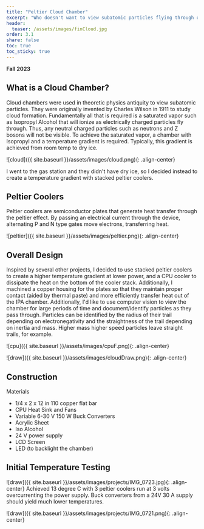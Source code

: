 ```yaml
---
title: "Peltier Cloud Chamber"
excerpt: "Who doesn't want to view subatomic particles flying through our atmosphere? A Cloud chamber is a relatively old-school device for subatomic particle viewing."
header:
  teaser: /assets/images/finCloud.jpg
order: 3.1
share: false
toc: true
toc_sticky: true
---
```


**Fall 2023**

## What is a Cloud Chamber? 

Cloud chambers were used in theoretic physics antiquity to view subatomic particles. They were originally invented by Charles Wilson in 1911 to study cloud formation. Fundamentally all that is required is a saturated vapor such as Isopropyl Alcohol that will ionize as electrically charged particles fly through. Thus, any neutral charged particles such as neutrons and Z bosons will not be visible. To achieve the saturated vapor, a chamber with Isopropyl and a temperature gradient is required. Typically, this gradient is achieved from room temp to dry ice. 

![cloud]({{ site.baseurl }}/assets/images/cloud.png){: .align-center}

I went to the gas station and they didn't have dry ice, so I decided instead to create a temperature gradient with stacked peltier coolers. 

## Peltier Coolers

Peltier coolers are semiconductor plates that generate heat transfer through the peltier effect. By passing an electrical current through the device, alternating P and N type gates move electrons, transferring heat. 

![peltier]({{ site.baseurl }}/assets/images/peltier.png){: .align-center}

## Overall Design

Inspired by several other projects, I decided to use stacked peltier coolers to create a higher temperature gradient at lower power, and a CPU cooler to dissipate the heat on the bottom of the cooler stack. Additionally, I machined a copper housing for the plates so that they maintain proper contact (aided by thermal paste) and more efficiently transfer heat out of the IPA chamber. Additionally, I'd like to use computer vision to view the chamber for large periods of time and document/identify particles as they pass through. Particles can be identified by the radius of their trail depending on electronegativity and the straightness of the trail depending on inertia and mass. Higher mass higher speed particles leave straight trails, for example. 

![cpu]({{ site.baseurl }}/assets/images/cpuF.png){: .align-center}

![draw]({{ site.baseurl }}/assets/images/cloudDraw.png){: .align-center}

## Construction

Materials 
- 1/4 x 2 x 12 in 110 copper flat bar 
- CPU Heat Sink and Fans
- Variable 6-30 V 150 W Buck Converters
- Acrylic Sheet
- Iso Alcohol
- 24 V power supply
- LCD Screen 
- LED (to backlight the chamber)

## Initial Temperature Testing

![draw]({{ site.baseurl }}/assets/images/projects/IMG_0723.jpg){: .align-center}
Achieved 13 degree C with 3 peltier coolers run at 3 volts overcurrenting the power supply. Buck converters from a 24V 30 A supply should yield much lower temperatures. 

![draw]({{ site.baseurl }}/assets/images/projects/IMG_0721.png){: .align-center}

